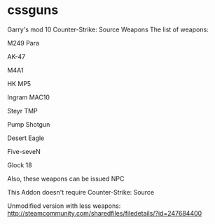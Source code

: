 cssguns
=======

Garry's mod 10 Counter-Strike: Source Weapons 
The list of weapons: 

M249 Para 

AK-47 

M4A1 

HK MP5 

Ingram MAC10 

Steyr TMP 

Pump Shotgun 

Desert Eagle 

Five-seveN 

Glock 18 

Also, these weapons can be issued NPC 

This Addon doesn't require Counter-Strike: Source 

Unmodified version with less weapons: http://steamcommunity.com/sharedfiles/filedetails/?id=247684400
